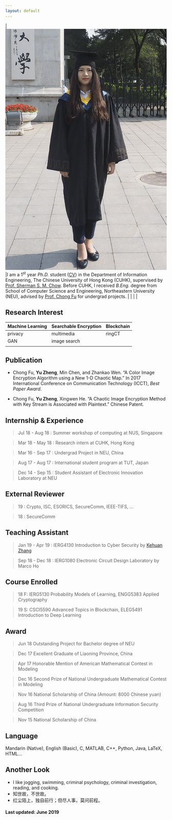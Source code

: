 ```yaml
---
layout: default
---
```


| <img src="/assets/images/me.png" width="900"> |I am a 1<sup>st</sup> year _Ph.D._ student ([CV](https://www.dropbox.com/s/6r26jvh28hkrmuy/resume.pdf?dl=0)) in the Department of Information Engineering, The Chinese University of Hong Kong (CUHK), supervised by [Prof. Sherman S. M. Chow](http://staff.ie.cuhk.edu.hk/~smchow/). Before CUHK, I received _B.Eng._ degree from School of Computer Science and Engineering, Northeastern University (NEU), advised by [Prof. Chong Fu](https://scholar.google.com/citations?user=xq76xEMAAAAJ&hl=zh-CN) for undergrad projects. | 
|                 |                       |

## Research Interest

| Machine Learning | Searchable Encryption  | Blockchain |
|:-------------|:------------------|:------|
|  privacy     | multimedia        | ringCT|
|  GAN         | image search      |       |
|              |                   |       |

## Publication

*  Chong Fu, **Yu Zheng**, Min Chen, and Zhankao Wen. “A Color Image Encryption Algorithm using a New 1-D Chaotic Map.” In 2017 International Conference on Communication Technology (ICCT), _Best Paper Award_.

*  Chong Fu, **Yu Zheng**, Xingwen He. “A Chaotic Image Encryption Method with Key Stream is Associated with Plaintext.” Chinese Patent.

## Internship & Experience

> Jul 18 - Aug 18 : Summer workshop of computing at NUS, Singapore

> Mar 18 - May 18 : Research intern at CUHK, Hong Kong

> Mar 16 - Sep 17 : Undergrad Project in NEU, China

> Aug 17 - Aug 17 : International student program at TUT, Japan

> Dec 14 - Sep 15 : Student Assistant of Electronic Innovation Laboratory at NEU

## External Reviewer

>   19 : Crypto, ISC, ESORICS, SecureComm, IEEE-TIFS, ...

>   18 : SecureComm

## Teaching Assistant

> Jan 19 - Apr 19 : IERG4130 Introduction to Cyber Security by [Kehuan Zhang](http://personal.ie.cuhk.edu.hk/~khzhang/)

> Sep 18 - Dec 18 : IERG1080 Electronic Circuit Design Laboratory by Marco Ho

## Course Enrolled

>18 F: IERG5130 Probability Models of Learning, ENGG5383 Applied Cryptography

>19 S: CSCI5590 Advanced Topics in Blockchain, ELEG5491 Introduction to Deep Learning

## Award

> Jun 18 Outstanding Project for Bachelor degree of NEU 

> Dec 17 Excellent Graduate of Liaoning Province, China

> Apr 17 Honorable Mention of American Mathematical Contest in 
Modeling

> Dec 16 Second Prize of National Undergraduate Mathematical Contest in Modeling 

> Nov 16 National Scholarship of China (Amount: 8000 Chinese yuan)

> Aug 16 Third Prize of National Undergraduate Information Security Competition 

> Nov 15 National Scholarship of China

## Language

Mandarin (Native), English (Basic), C, MATLAB, C++, Python, Java, LaTeX, HTML...

## Another Look
-	I like jogging, swimming, criminal psychology, criminal investigation, reading, and cooking.
-	知世故，不世故。
-	红尘陌上，独自前行；但尽人事，莫问前程。

#### Last updated: June 2019

